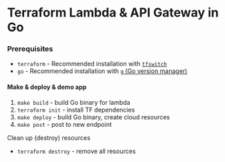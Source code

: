 # Terraform Lambda & API Gateway in Go

### Prerequisites

- `terraform` - Recommended installation with [`tfswitch`](https://tfswitch.warrensbox.com/Install/)
- `go` - Recommended installation with [`g` (Go version manager)](https://github.com/stefanmaric/g#single-line-installation)

#### Make & deploy & demo app

1. `make build` - build Go binary for lambda
1. `terraform init` - install TF dependencies
1. `make deploy` - build Go binary, create cloud resources
1. `make post` - post to new endpoint

Clean up (destroy) resources

- `terraform destroy` - remove all resources
